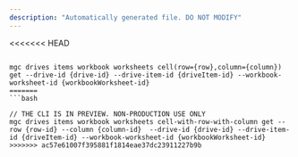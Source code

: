 ```yaml
---
description: "Automatically generated file. DO NOT MODIFY"
---
```


<<<<<<< HEAD
```cli

mgc drives items workbook worksheets cell(row={row},column={column}) get --drive-id {drive-id} --drive-item-id {driveItem-id} --workbook-worksheet-id {workbookWorksheet-id}
=======
```bash

// THE CLI IS IN PREVIEW. NON-PRODUCTION USE ONLY
mgc drives items workbook worksheets cell-with-row-with-column get --row {row-id} --column {column-id}  --drive-id {drive-id} --drive-item-id {driveItem-id} --workbook-worksheet-id {workbookWorksheet-id}
>>>>>>> ac57e61007f395881f1814eae37dc23911227b9b

```